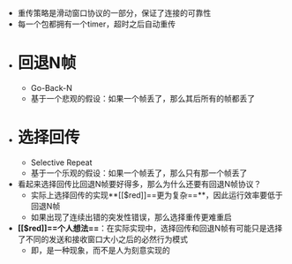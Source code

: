- 重传策略是滑动窗口协议的一部分，保证了连接的可靠性
- 每一个包都拥有一个timer，超时之后自动重传
- # 回退N帧
	- Go-Back-N
	- 基于一个悲观的假设：如果一个帧丢了，那么其后所有的帧都丢了
- # 选择回传
	- Selective Repeat
	- 基于一个乐观的假设：如果一个帧丢了，那么只有那一个帧丢了
- 看起来选择回传比回退N帧要好得多，那么为什么还要有回退N帧协议？
	- 实际上选择回传的实现**[[$red]]==更为复杂==**，因此运行效率要低于回退N帧
	- 如果出现了连续出错的突发性错误，那么选择重传更难重启
- **[[$red]]==个人想法==**：在实际实现中，选择回传和回退N帧有可能只是选择了不同的发送和接收窗口大小之后的必然行为模式
	- 即，是一种现象，而不是人为刻意实现的